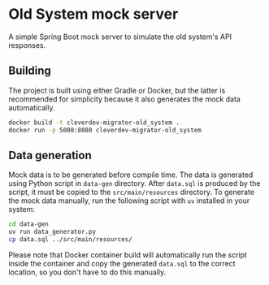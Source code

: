 # Old System mock server

A simple Spring Boot mock server to simulate the old system's API responses.

## Building

The project is built using either Gradle or Docker, but the latter is recommended for simplicity
because it also generates the mock data automatically.

```bash
docker build -t cleverdev-migrator-old_system .
docker run -p 5000:8080 cleverdev-migrator-old_system
```

## Data generation

Mock data is to be generated before compile time. The data is generated using Python script in
`data-gen` directory. After `data.sql` is produced by the script, it must be copied to the
`src/main/resources`
directory. To generate the mock data manually, run the following script with `uv` installed in
your system:

```bash
cd data-gen
uv run data_generator.py
cp data.sql ../src/main/resources/
```

Please note that Docker container build will automatically run the script inside the container
and copy the generated `data.sql` to the correct location, so you don't have to do this manually.
